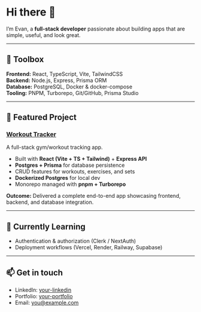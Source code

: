 # Hi there 👋

I’m Evan, a **full-stack developer** passionate about building apps that are simple, useful, and look great.  

---

## 🧰 Toolbox
**Frontend:** React, TypeScript, Vite, TailwindCSS  
**Backend:** Node.js, Express, Prisma ORM  
**Database:** PostgreSQL, Docker & docker-compose  
**Tooling:** PNPM, Turborepo, Git/GitHub, Prisma Studio  

---

## 🚀 Featured Project
### [Workout Tracker](https://github.com/clawrobot/workout-tracker)
A full-stack gym/workout tracking app.  
- Built with **React (Vite + TS + Tailwind)** + **Express API**  
- **Postgres + Prisma** for database persistence  
- CRUD features for workouts, exercises, and sets  
- **Dockerized Postgres** for local dev  
- Monorepo managed with **pnpm + Turborepo**  

**Outcome:** Delivered a complete end-to-end app showcasing frontend, backend, and database integration.  

---

## 🌱 Currently Learning
- Authentication & authorization (Clerk / NextAuth)  
- Deployment workflows (Vercel, Render, Railway, Supabase)  

---

## 📫 Get in touch
- LinkedIn: [your-linkedin](https://www.linkedin.com/in/your-linkedin/)  
- Portfolio: [your-portfolio](https://your-portfolio.com)  
- Email: you@example.com  
